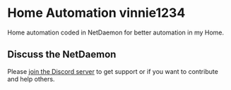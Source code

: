 # Home Automation vinnie1234
Home automation coded in NetDaemon for better automation in my Home. 

## Discuss the NetDaemon

Please [join the Discord server](https://discord.gg/K3xwfcX) to get support or if you want to contribute and help
others.
